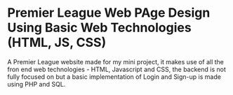 # Premier League Web PAge Design Using Basic Web Technologies (HTML, JS, CSS)
A Premier League website made for my mini project, it makes use of all the fron end web technologies - HTML, Javascript and CSS, the backend is not fully focused on but a basic implementation of Login and Sign-up is made using PHP and SQL.
